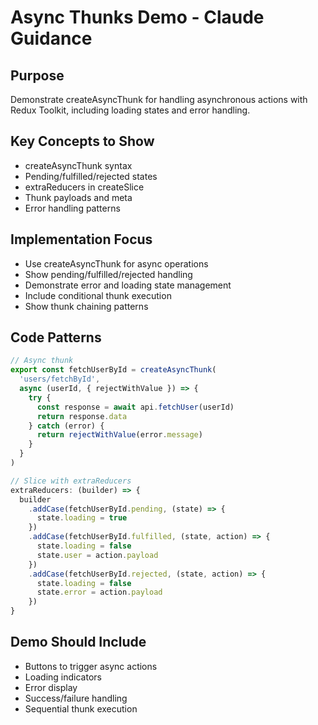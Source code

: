 # Async Thunks Demo - Claude Guidance

## Purpose
Demonstrate createAsyncThunk for handling asynchronous actions with Redux Toolkit, including loading states and error handling.

## Key Concepts to Show
- createAsyncThunk syntax
- Pending/fulfilled/rejected states
- extraReducers in createSlice
- Thunk payloads and meta
- Error handling patterns

## Implementation Focus
- Use createAsyncThunk for async operations
- Show pending/fulfilled/rejected handling
- Demonstrate error and loading state management
- Include conditional thunk execution
- Show thunk chaining patterns

## Code Patterns
```javascript
// Async thunk
export const fetchUserById = createAsyncThunk(
  'users/fetchById',
  async (userId, { rejectWithValue }) => {
    try {
      const response = await api.fetchUser(userId)
      return response.data
    } catch (error) {
      return rejectWithValue(error.message)
    }
  }
)

// Slice with extraReducers
extraReducers: (builder) => {
  builder
    .addCase(fetchUserById.pending, (state) => {
      state.loading = true
    })
    .addCase(fetchUserById.fulfilled, (state, action) => {
      state.loading = false
      state.user = action.payload
    })
    .addCase(fetchUserById.rejected, (state, action) => {
      state.loading = false
      state.error = action.payload
    })
}
```

## Demo Should Include
- Buttons to trigger async actions
- Loading indicators
- Error display
- Success/failure handling
- Sequential thunk execution
